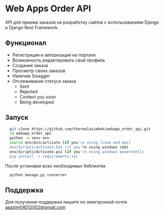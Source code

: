 
# Web Apps Order API

API для приема заказов на разработку сайтов с использованием Django и Django Rest Framework.

## Функционал

- Регистриция и авторизация на портале
- Возможность редактировать свой профиль
- Создание заказа
- Просмотр своих заказов
- Наличие Swagger
- Отслеживание статуса заказа
    - Sent
    - Rejected
    - Contect you soon
    - Being developed


## Запуск


```bash
  git clone https://github.com/therealazimbek/webapp_order_api.git
  cd webapp_order_api
  python -m venv env
  source env/bin/activate (if you're using linux and mac)
  env/Scripts/activate.bat (if you're using windows cmd)
  env/Scripts/Activate.ps1 (if you're using windows powershell)
  pip install -r requirements.txt
```
После установки всех необходимых библиотек
```bash
  python manage.py runserver
```


## Поддержка

Для получения поддержки пишите по электронной почте aaazim04012002@gmail.com

